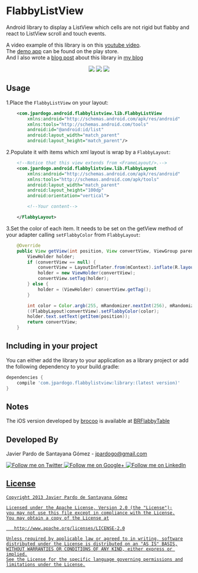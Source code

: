 FlabbyListView
==============

Android library to display a ListView which cells are not rigid but flabby and react to ListView scroll and touch events.

A video example of this library is on this [youtube video][1].  
The [demo app][4] can be found on the play store.  
And I also wrote a [blog post][5] about this library in [my blog][6]

<p align="center">
 <img src="http://i.imgur.com/ugCBHiH.gif](http://i.imgur.com/ugCBHiH.gif"/>
 <img src="http://i.imgur.com/wfWGrBS.gif](http://i.imgur.com/wfWGrBS.gif"/>
 <a href="https://play.google.com/store/apps/details?id=com.jpardogo.android.flabbylistview">
    <img src="https://raw.github.com/jpardogo/ListBuddies/master/art/google_play%20badge.png"/>
 </a>
</p>


Usage
-----

1.Place the `FlabbyListView` on your layout:

```xml
    <com.jpardogo.android.flabbylistview.lib.FlabbyListView
        xmlns:android="http://schemas.android.com/apk/res/android"
        xmlns:tools="http://schemas.android.com/tools"
        android:id="@android:id/list"
        android:layout_width="match_parent"
        android:layout_height="match_parent"/>
```

2.Populate it with items which xml layout is wrap by a `FlabbyLayout`:


```xml
    <!--Notice that this view extends from <FrameLayout/>.-->
    <com.jpardogo.android.flabbylistview.lib.FlabbyLayout
        xmlns:android="http://schemas.android.com/apk/res/android"
        xmlns:tools="http://schemas.android.com/apk/tools"
        android:layout_width="match_parent"
        android:layout_height="100dp"
        android:orientation="vertical">

        <!--Your content-->

    </FlabbyLayout>
```
3.Set the color of each item. It needs to be set on the getView method of your adapter calling `setFlabbyColor` from `FlabbyLayout`:

```java
    @Override
    public View getView(int position, View convertView, ViewGroup parent) {
        ViewHolder holder;
        if (convertView == null) {
            convertView = LayoutInflater.from(mContext).inflate(R.layout.item_list, parent, false);
            holder = new ViewHolder(convertView);
            convertView.setTag(holder);
        } else {
            holder = (ViewHolder) convertView.getTag();
        }

        int color = Color.argb(255, mRandomizer.nextInt(256), mRandomizer.nextInt(256), mRandomizer.nextInt(256));
        ((FlabbyLayout)convertView).setFlabbyColor(color);
        holder.text.setText(getItem(position));
        return convertView;
    }
```
Including in your project
-------------------------

You can either add the library to your application as a library project or add the following dependency to your build.gradle:

```groovy
dependencies {
    compile 'com.jpardogo.flabbylistview:library:(latest version)'
}
```

Notes
-----

The iOS version developed by [brocoo][2] is available at [BRFlabbyTable][3]


Developed By
--------------------

Javier Pardo de Santayana Gómez - <jpardogo@gmail.com>

<a href="https://twitter.com/jpardogo">
  <img alt="Follow me on Twitter"
       src="https://raw.github.com/jpardogo/ListBuddies/master/art/ic_twitter.png" />
</a>
<a href="https://plus.google.com/u/0/+JavierPardo/posts">
  <img alt="Follow me on Google+"
       src="https://raw.github.com/jpardogo/ListBuddies/master/art/ic_google+.png" />
</a>
<a href="http://www.linkedin.com/profile/view?id=155395637">
  <img alt="Follow me on LinkedIn"
       src="https://raw.github.com/jpardogo/ListBuddies/master/art/ic_linkedin.png" />

License
-----------

    Copyright 2013 Javier Pardo de Santayana Gómez

    Licensed under the Apache License, Version 2.0 (the "License");
    you may not use this file except in compliance with the License.
    You may obtain a copy of the License at

       http://www.apache.org/licenses/LICENSE-2.0

    Unless required by applicable law or agreed to in writing, software
    distributed under the License is distributed on an "AS IS" BASIS,
    WITHOUT WARRANTIES OR CONDITIONS OF ANY KIND, either express or implied.
    See the License for the specific language governing permissions and
    limitations under the License.

[1]: https://www.youtube.com/watch?v=yN6oO4dBgW8
[2]: https://github.com/brocoo
[3]: https://github.com/brocoo/BRFlabbyTable
[4]: https://play.google.com/store/apps/details?id=com.jpardogo.android.flabbylistview
[5]: http://blog.jpardogo.com/path-and-control-points/
[6]: http://jpardogo.com
